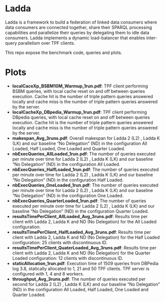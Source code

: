 # Ladda

Ladda is a framework to build a federation of linked data consumers
where data consumers are connected together, share their SPARQL processing capabilities
and parallelize their queries by delegating them to idle data consumers. 
Ladda implements a dynamic load-balancer that enables inter-query parallelism over TPF clients.

This repo expose the benchmark code, queries and plots.

# Plots

* **localCaceXp_BSBM10M_Warmup_1run.pdf**: 
  TPF client performing BSBM queries, with local cache reset on and off between
  queries execution. Cache hit is the number of triple pattern queries answered locally and
  cache miss is the number of triple pattern queries answered by the server.
* **localCacheXp_DBpedia_Warmup_1run.pdf**:
  TPF client performing DBpedia queries, with local cache reset on and off between
  queries execution. Cache hit is the number of triple pattern queries answered locally and
  cache miss is the number of triple pattern queries answered by the server.
* **makespan_Avg_3runs.pdf**:
  Overall makespan for Ladda 2 (L2) , Ladda K (LK) and our baseline “No
  Delegation” (ND) in the configuration All Loaded, Half Loaded, One Loaded and
  Quarter Loaded.
* **nbExecQueries_AllLoaded_1run.pdf**:
  The number of queries executed per minute over time for Ladda 2 (L2) , Ladda K
  (LK) and our baseline “No Delegation” (ND) in the configuration All Loaded.
* **nbExecQueries_HalfLoaded_1run.pdf**:
  The number of queries executed per minute over time for Ladda 2 (L2) , Ladda K
  (LK) and our baseline “No Delegation” (ND) in the configuration Half Loaded.
* **nbExecQueries_OneLoaded_1run.pdf**:
  The number of queries executed per minute over time for Ladda 2 (L2) , Ladda K
  (LK) and our baseline “No Delegation” (ND) in the configuration One Loaded.
* **nbExecQueries_QuarterLoaded_1run.pdf**:
  The number of queries executed per minute over time for Ladda 2 (L2) , Ladda K
  (LK) and our baseline “No Delegation” (ND) in the configuration Quarter Loaded.
* **resultsTimePerClient_AllLoaded_Avg_3runs.pdf**:
  Results time per client with Ladda 2, Ladda K and ND (No Delegation) for the
  All Loaded configuration.
* **resultsTimePerClient_HalfLoaded_Avg_3runs.pdf**:
  Results time per client with Ladda 2, Ladda K and ND (No Delegation) for the
  Half Loaded configuration: 25 clients with discontinuous ID.
* **resultsTimePerClient_QuaterLoaded_Avg_3runs.pdf**:
   Results time per client with Ladda 2, Ladda K and ND (No Delegation) for the
  Quarter Loaded configuration: 12 clients with discontinuous ID.
* **staticAllocation_1run.pdf**:
  Execution time of 1509 queries from DBPedia log 3.8, statically allocated to 1,
  21 and 50 TPF clients. TPF server is configured with 1, 4 and 8 workers.
* **throughput_Avg_3runs.pdf**:
  The number of queries executed per second for Ladda 2 (L2) , Ladda K (LK) and
  our baseline “No Delegation” (ND) in the configuration All Loaded, Half Loaded, One
  Loaded and Quarter Loaded.
